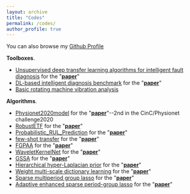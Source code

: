 ```yaml
---
layout: archive
title: "Codes"
permalink: /codes/
author_profile: true
---
```


You can also browse my [Github Profile](https://github.com/ZhaoZhibin)


<b>Toolboxes</b>.
<!-- -->
* [Unsupervised deep transfer learning algorithms for intelligent fault diagnosis](https://github.com/ZhaoZhibin/UDTL)
for the "**[paper](https://arxiv.org/abs/1912.12528)**"
* [DL-based intelligent diagnosis benchmark](https://github.com/ZhaoZhibin/DL-based-Intelligent-Diagnosis-Benchmark)
for the "**[paper](https://arxiv.org/abs/2003.03315)**"
* [Basic rotating machine vibration analysis](https://github.com/ZhaoZhibin/Basic-Rotating-Machine-Vibration-Analysis)


<b>Algorithms</b>.
* [Physionet2020model](https://github.com/ZhaoZhibin/Physionet2020model)
for the "**[paper](http://www.cinc.org/archives/2020/pdf/CinC2020-112.pdf)**"--2nd in the CinC/Physionet challenge2020
* [RobustETF](https://github.com/ZhaoZhibin/RobustETF)
for the "[**paper**](https://doi.org/10.1016/j.sigpro.2020.107889)"
* [Probabilistic_RUL_Prediction](https://github.com/ZhaoZhibin/Probabilistic_RUL_Prediction)
for the "[**paper**](http://dx.doi.org/10.2139/ssrn.3717738)"
* [few-shot transfer](https://github.com/ZhaoZhibin/Few-shot-Transfer-Learning)
for the "[**paper**](https://www.sciencedirect.com/science/article/pii/S0263224120307405?via%3Dihub)"
* [FGPAA](https://github.com/ZhaoZhibin/FGPAA)
for the "[**paper**](https://ieeexplore.ieee.org/document/9016153)"
* [WaveletKernelNet](https://github.com/HazeDT/WaveletKernelNet)
for the "[**paper**](https://arxiv.org/abs/1911.07925)"
* [GSSA](https://github.com/ZhaoZhibin/GSSA)
for the "[**paper**](https://ieeexplore.ieee.org/document/9007828)"
* [Hierarchical hyper-Laplacian prior](https://github.com/ZhaoZhibin/HHLP-for-weak-fault-feature-enhancement)
for the "[**paper**](https://doi.org/10.1016/j.isatra.2019.06.007)" 
* [Weight multi-scale dictionary learning](https://github.com/ZhaoZhibin/Weighted_Multi-Scale_Dictionary_Learning)
for the "[**paper**](https://www.sciencedirect.com/science/article/abs/pii/S0022460X19300586)" 
* [Sparse multiperiod group lasso](https://github.com/ZhaoZhibin/SMPGL)
for the "[**paper**](https://ieeexplore.ieee.org/abstract/document/8675767)" 
* [Adaptive enhanced sparse period-group lasso](https://github.com/ZhaoZhibin/AdaESPGL)
for the "[**paper**](https://ieeexplore.ieee.org/abstract/document/8365091)" 
